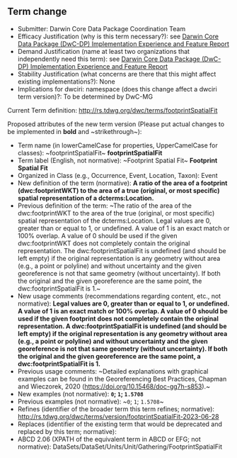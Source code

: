 ## Term change

* Submitter: Darwin Core Data Package Coordination Team
* Efficacy Justification (why is this term necessary?): see [Darwin Core Data Package (DwC-DP) Implementation Experience and Feature Report](https://gbif.github.io/dwc-dp/docs/dwc_dp_implementation_feature_reports.pdf)
* Demand Justification (name at least two organizations that independently need this term): see [Darwin Core Data Package (DwC-DP) Implementation Experience and Feature Report](https://gbif.github.io/dwc-dp/docs/dwc_dp_implementation_feature_reports.pdf)
* Stability Justification (what concerns are there that this might affect existing implementations?): None
* Implications for dwciri: namespace (does this change affect a dwciri term version)?: To be determined by DwC-MG

Current Term definition: http://rs.tdwg.org/dwc/terms/footprintSpatialFit

Proposed attributes of the new term version (Please put actual changes to be implemented in **bold** and ~strikethrough~):

* Term name (in lowerCamelCase for properties, UpperCamelCase for classes): ~footprintSpatialFit~ **footprintSpatialFit**
* Term label (English, not normative): ~Footprint Spatial Fit~ **Footprint Spatial Fit**
* Organized in Class (e.g., Occurrence, Event, Location, Taxon): Event
* New definition of the term (normative): **A ratio of the area of a footprint (dwc:footprintWKT) to the area of a true (original, or most specific) spatial representation of a dcterms:Location.**
* Previous definition of the term: ~The ratio of the area of the dwc:footprintWKT to the area of the true (original, or most specific) spatial representation of the dcterms:Location. Legal values are 0, greater than or equal to 1, or undefined. A value of 1 is an exact match or 100% overlap. A value of 0 should be used if the given dwc:footprintWKT does not completely contain the original representation. The dwc:footprintSpatialFit is undefined (and should be left empty) if the original representation is any geometry without area (e.g., a point or polyline) and without uncertainty and the given georeference is not that same geometry (without uncertainty). If both the original and the given georeference are the same point, the dwc:footprintSpatialFit is 1.~
* New usage comments (recommendations regarding content, etc., not normative): **Legal values are 0, greater than or equal to 1, or undefined. A value of 1 is an exact match or 100% overlap. A value of 0 should be used if the given footprint does not completely contain the original representation. A dwc:footprintSpatialFit is undefined (and should be left empty) if the original representation is any geometry without area (e.g., a point or polyline) and without uncertainty and the given georeference is not that same geometry (without uncertainty). If both the original and the given georeference are the same point, a dwc:footprintSpatialFit is 1.** 
* Previous usage comments: ~Detailed explanations with graphical examples can be found in the Georeferencing Best Practices, Chapman and Wieczorek, 2020 (https://doi.org/10.15468/doc-gg7h-s853).~
* New examples (not normative): **`0`; `1`; `1.5708`**
* Previous examples (not normative): ~`0`; `1`; `1.5708`~
* Refines (identifier of the broader term this term refines; normative): http://rs.tdwg.org/dwc/terms/version/footprintSpatialFit-2023-06-28
* Replaces (identifier of the existing term that would be deprecated and replaced by this term; normative): 
* ABCD 2.06 (XPATH of the equivalent term in ABCD or EFG; not normative): DataSets/DataSet/Units/Unit/Gathering/FootprintSpatialFit
